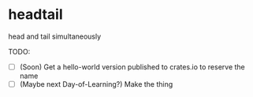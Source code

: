 # headtail
head and tail simultaneously

TODO:
- [ ] (Soon) Get a hello-world version published to crates.io to reserve the name
- [ ] (Maybe next Day-of-Learning?) Make the thing
